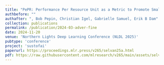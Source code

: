 ```yaml
---
title: "PePR: Performance Per Resource Unit as a Metric to Promote Small-scale Deep Learning for Medical Image Analysis"
authbefore: "" 
authafter: ", Bob Pepin, Christian Igel, Gabrielle Samuel, Erik B Dam"
collection: publications
permalink: /publication/2024-03-adver-fine
date: 2024-11-20
venue: 'Northern Lights Deep Learning Conference (NLDL 2025)'
pubtype: 'conference'
project: 'sustofai'
paperurl: https://proceedings.mlr.press/v265/selvan25a.html
pdf: https://raw.githubusercontent.com/mlresearch/v265/main/assets/selvan25a/selvan25a.pdf
---
```

